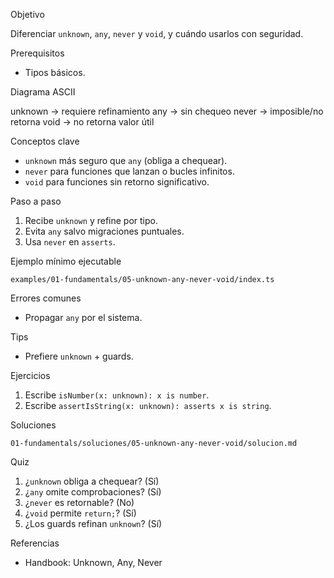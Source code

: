 Objetivo

Diferenciar `unknown`, `any`, `never` y `void`, y cuándo usarlos con seguridad.

Prerequisitos

- Tipos básicos.

Diagrama ASCII

unknown -> requiere refinamiento
any -> sin chequeo
never -> imposible/no retorna
void -> no retorna valor útil

Conceptos clave

- `unknown` más seguro que `any` (obliga a chequear).
- `never` para funciones que lanzan o bucles infinitos.
- `void` para funciones sin retorno significativo.

Paso a paso

1) Recibe `unknown` y refine por tipo.
2) Evita `any` salvo migraciones puntuales.
3) Usa `never` en `asserts`.

Ejemplo mínimo ejecutable

`examples/01-fundamentals/05-unknown-any-never-void/index.ts`

Errores comunes

- Propagar `any` por el sistema.

Tips

- Prefiere `unknown` + guards.

Ejercicios

1) Escribe `isNumber(x: unknown): x is number`.
2) Escribe `assertIsString(x: unknown): asserts x is string`.

Soluciones

`01-fundamentals/soluciones/05-unknown-any-never-void/solucion.md`

Quiz

1) ¿`unknown` obliga a chequear? (Sí)
2) ¿`any` omite comprobaciones? (Sí)
3) ¿`never` es retornable? (No)
4) ¿`void` permite `return;`? (Sí)
5) ¿Los guards refinan `unknown`? (Sí)

Referencias

- Handbook: Unknown, Any, Never
